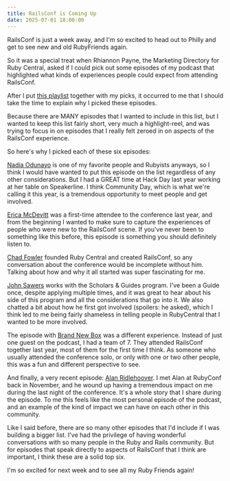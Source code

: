 ```yaml
---
title: RailsConf is Coming Up
date: 2025-07-01 18:00:00
---
```


RailsConf is just a week away, and I'm so excited to head out to Philly and get to see new and old RubyFriends again.

So it was a special treat when Rhiannon Payne, the Marketing Directory for Ruby Central, asked if I could pick out some episodes of my podcast that highlighted what kinds of experiences people could expect from attending RailsConf.

After I put [this playlist](https://open.spotify.com/playlist/6fINeQaNM2f7VIRHUkwQ71?si=ELhnUDVQSwGdFMwHw8Nb8Q&nd=1&dlsi=8e0745e4d46f4d62) together with my picks, it occurred to me that I should take the time to explain why I picked these episodes.

Because there are MANY episodes that I wanted to include in this list, but I wanted to keep this list fairly short, very much a highlight-reel, and was trying to focus in on episodes that I really felt zeroed in on aspects of the RailsConf experience.

So here's why I picked each of these six episodes:

[Nadia Odunayo](https://www.odetorailsconf.com/2363110/episodes/15448535-nadia-odunayo) is one of my favorite people and Rubyists anyways, so I think I would have wanted to put this episode on the list regardless of any other considerations. But I had a GREAT time at Hack Day last year working at her table on Speakerline. I think Community Day, which is what we're calling it this year, is a tremendous opportunity to meet people and get involved.

[Erica McDevitt](https://www.odetorailsconf.com/2363110/episodes/15482572-erica-mcdevitt) was a first-time attendee to the conference last year, and from the beginning I wanted to make sure to capture the experiences of people who were new to the RailsConf scene. If you've never been to something like this before, this episode is something you should definitely listen to.

[Chad Fowler](https://www.odetorailsconf.com/2363110/episodes/15546760-chad-fowler) founded Ruby Central and created RailsConf, so any conversation about the conference would be incomplete without him. Talking about how and why it all started was super fascinating for me.

[John Sawers](https://www.odetorailsconf.com/2363110/episodes/15681303-john-sawers) works with the Scholars & Guides program. I've been a Guide once, despite applying multiple times, and it was great to hear about his side of this program and all the considerations that go into it. We also chatted a bit about how he first got involved (spoilers: he asked), which I think led to me being fairly shameless in telling people in RubyCentral that I wanted to be more involved.

The episode with [Brand New Box](https://www.odetorailsconf.com/2363110/episodes/16475787-brand-new-box)  was a different experience. Instead of just one guest on the podcast, I had a team of 7. They attended RailsConf together last year, most of them for the first time I think. As someone who usually attended the conference solo, or only with one or two other people, this was a fun and different perspective to see.

And finally, a very recent episode: [Alan Ridlehoover](https://www.odetorailsconf.com/2363110/episodes/17345320-alan-ridlehoover). I met Alan at RubyConf back in November, and he wound up having a tremendous impact on me during the last night of the conference. It's a whole story that I share during the episode. To me this feels like the most personal episode of the podcast, and an example of the kind of impact we can have on each other in this community.

Like I said before, there are so many other episodes that I'd include if I was building a bigger list.  I've had the privilege of having wonderful conversations with so many people in the Ruby and Rails community.  But for episodes that speak directly to aspects of RailsConf that I think are important, I think these are a solid top six.

I'm so excited for next week and to see all my Ruby Friends again!
